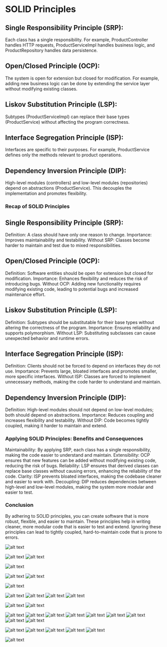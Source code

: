 # SOLID Principles 




## Single Responsibility Principle (SRP):

Each class has a single responsibility. For example, ProductController handles HTTP requests, ProductServiceImpl handles business logic, and ProductRepository handles data persistence.

## Open/Closed Principle (OCP):

The system is open for extension but closed for modification. For example, adding new business logic can be done by extending the service layer without modifying existing classes.

## Liskov Substitution Principle (LSP):

Subtypes (ProductServiceImpl) can replace their base types (ProductService) without affecting the program correctness.

## Interface Segregation Principle (ISP):

Interfaces are specific to their purposes. For example, ProductService defines only the methods relevant to product operations.


## Dependency Inversion Principle (DIP):

High-level modules (controllers) and low-level modules (repositories) depend on abstractions (ProductService). This decouples the implementation and promotes flexibility.



### Recap of SOLID Principles

## Single Responsibility Principle (SRP):

Definition: A class should have only one reason to change.
Importance: Improves maintainability and testability.
Without SRP: Classes become harder to maintain and test due to mixed responsibilities.

## Open/Closed Principle (OCP):

Definition: Software entities should be open for extension but closed for modification.
Importance: Enhances flexibility and reduces the risk of introducing bugs.
Without OCP: Adding new functionality requires modifying existing code, leading to potential bugs and increased maintenance effort.

## Liskov Substitution Principle (LSP):

Definition: Subtypes should be substitutable for their base types without altering the correctness of the program.
Importance: Ensures reliability and supports polymorphism.
Without LSP: Substituting subclasses can cause unexpected behavior and runtime errors.

## Interface Segregation Principle (ISP):

Definition: Clients should not be forced to depend on interfaces they do not use.
Importance: Prevents large, bloated interfaces and promotes smaller, more specific interfaces.
Without ISP: Classes are forced to implement unnecessary methods, making the code harder to understand and maintain.
## Dependency Inversion Principle (DIP):

Definition: High-level modules should not depend on low-level modules; both should depend on abstractions.
Importance: Reduces coupling and increases flexibility and testability.
Without DIP: Code becomes tightly coupled, making it harder to maintain and extend.

### Applying SOLID Principles: Benefits and Consequences
Maintainability: By applying SRP, each class has a single responsibility, making the code easier to understand and maintain.
Extensibility: OCP ensures that new features can be added without modifying existing code, reducing the risk of bugs.
Reliability: LSP ensures that derived classes can replace base classes without causing errors, enhancing the reliability of the code.
Clarity: ISP prevents bloated interfaces, making the codebase cleaner and easier to work with.
Decoupling: DIP reduces dependencies between high-level and low-level modules, making the system more modular and easier to test.

### Conclusion
By adhering to SOLID principles, you can create software that is more robust, flexible, and easier to maintain. These principles help in writing cleaner, more modular code that is easier to test and extend. Ignoring these principles can lead to tightly coupled, hard-to-maintain code that is prone to errors.




![alt text](image.png)

![alt text](image-1.png)
![alt text](image-7.png)

![alt text](image-8.png)

![alt text](image-9.png)
![alt text](image-10.png)

![alt text](image-11.png)

![alt text](image-2.png)
![alt text](image-12.png)
![alt text](image-13.png)
![alt text](image-14.png)

![alt text](image-15.png)
![alt text](image-16.png)

![alt text](image-3.png)
![alt text](image-17.png)
![alt text](image-18.png)
![alt text](image-19.png)
![alt text](image-20.png)
![alt text](image-4.png)
![alt text](image-21.png)
![alt text](image-22.png)
![alt text](image-23.png)


![alt text](image-5.png)
![alt text](image-24.png)
![alt text](image-25.png)
![alt text](image-26.png)
![alt text](image-27.png)

![alt text](image-6.png)
